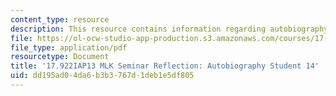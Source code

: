 ```yaml
---
content_type: resource
description: This resource contains information regarding autobiography student 14.
file: https://ol-ocw-studio-app-production.s3.amazonaws.com/courses/17-922-dr-martin-luther-king-jr-iap-design-seminar-january-iap-2013/dd195ad04da6b3b3767d1deb1e5df805_MIT17_922IAP13_RefPapr3P.pdf
file_type: application/pdf
resourcetype: Document
title: '17.922IAP13 MLK Seminar Reflection: Autobiography Student 14'
uid: dd195ad0-4da6-b3b3-767d-1deb1e5df805
---
```

